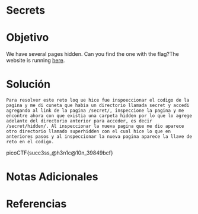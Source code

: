 # Secrets
# Objetivo
We have several pages hidden. Can you find the one with the flag?The website is running [here](http://saturn.picoctf.net:65455/).
# Solución
```
Para resolver este reto loq ue hice fue inspoeccionar el codigo de la pagina y me di cuneta que habia un directorio llamada secret y accedi agregando al link de la pagina /secret/, inspeccione la pagina y me encontre ahora con que existia una carpeta hidden por lo que lo agrege adelante del directorio anterior para acceder, es decir /secret/hidden/. Al inspeccionar la nueva pagina que me dio aparece otro directorio llamado superhidden con el cual hice lo que en anteriores pasos y al inspeccionar la nueva pagina aparece la llave de reto en el codigo.
```
picoCTF{succ3ss_@h3n1c@10n_39849bcf}
# Notas Adicionales

# Referencias